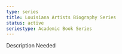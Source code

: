 ```yaml
---
type: series
title: Louisiana Artists Biography Series
status: active
seriestype: Academic Book Series
---
```

Description Needed